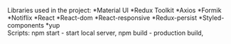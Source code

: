 Libraries used in the project:
  *Material UI
  *Redux Toolkit
  *Axios
  *Formik
  *Notiflix
  *React
  *React-dom
  *React-responsive
  *Redux-persist
  *Styled-components
  *yup  
Scripts:
   npm start - start local server,
   npm build - production build,
